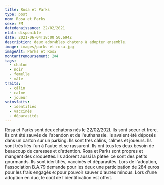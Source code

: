 ```yaml
---
title: Rosa et Parks
type: post
nom: Rosa et Parks
sexe: FM
datedenaissance: 22/02/2021
etat: disponible
date: 2021-06-04T18:00:50.694Z
description: deux adorables chatons à adopter ensemble.
image: images/parks-et-rosa.jpg
imageAlt: Parks et Rosa
montantremoursement: 284
tags:
  - chaton
  - noir
  - femelle
  - mâle
traits:
  - câlin
  - calme
  - joueur
soinsfaits:
  - identifiés
  - vaccinés
  - déparasités
---
```

Rosa et Parks sont deux chatons nés le 22/02/2021. Ils sont soeur et frère. Ils ont été sauvés de l'abandon et de l'euthanasie. Ils avaient été déposés dans un carton sur un parking. Ils sont très câlins, calmes et joueurs. Ils sont très liés l'un à l'autre et se rassurent. Ils ont tous les deux besoin de beaucoup de caresses et d'attention. Rosa et Parks sont propres et mangent des croquettes. Ils adorent aussi la pâtée, ce sont des petits gourmands. Ils sont identifiés, vaccinés et déparasités. Lors de l'adoption, l'association B.A.79 demande pour les deux une participation de 284 euros  pour les frais engagés et pour pouvoir sauver d'autres minous. Lors d'une adoption en duo, le coût de l'identification est offert.